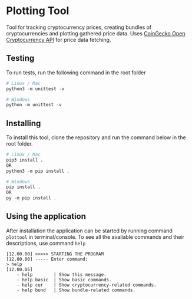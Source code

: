 # Plotting Tool

Tool for tracking cryptocurrency prices, creating bundles of cryptocurrencies and plotting gathered price data.
Uses [CoinGecko Open Cryptocurrency API](https://www.coingecko.com/en/api) for price data fetching.

## Testing 

To run tests, run the following command in the root folder
```py
# Linux / Mac
python3 -m unittest -v

# Windows
python -m unittest -v
```

## Installing

To install this tool, clone the repository and run the command below in the root folder.

```py
# Linux / Mac
pip3 install .
OR
python3 -m pip install .

# Windows
pip install .
OR
py -m pip install .
```

## Using the application

After installation the application can be started by running command `plottool` in terminal/console.
To see all the available commands and their descriptions, use command `help` 

```
[12.00.00] >>>>> STARTING THE PROGRAM
[12.00.00] ----- Enter command:
> help
[12.00.05] 
    - help        | Show this message.
    - help basic  | Show basic commands.
    - help cur    | Show cryptocurrency-related commands.
    - help bund   | Show bundle-related commands.
```